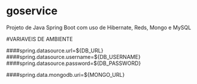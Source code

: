 # goservice
Projeto de Java Spring Boot com uso de Hibernate, Reds, Mongo e MySQL

#VARIAVEIS DE AMBIENTE

####spring.datasource.url=${DB_URL}
####spring.datasource.username=${DB_USERNAME}
####spring.datasource.password=${DB_PASSWORD}

####spring.data.mongodb.uri=${MONGO_URL}
